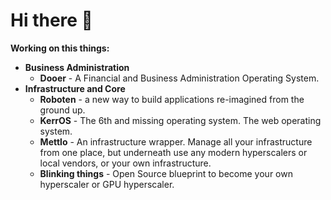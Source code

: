 # Hi there 👋

**Working on this things:**
- **Business Administration**
  - **Dooer** - A Financial and Business Administration Operating System.
- **Infrastructure and Core**
  - **Roboten** - a new way to build applications re-imagined from the ground up.
  - **KerrOS** - The 6th and missing operating system. The web operating system.
  - **Mettlo** - An infrastructure wrapper. Manage all your infrastructure from one place, but underneath use any modern hyperscalers or local vendors, or your own infrastructure.
  - **Blinking things** - Open Source blueprint to become your own hyperscaler or GPU hyperscaler.





<!--
**samnurmi/samnurmi** is a ✨ _special_ ✨ repository because its `README.md` (this file) appears on your GitHub profile.

Here are some ideas to get you started:

- 🔭 I’m currently working on ...
- 🌱 I’m currently learning ...
- 👯 I’m looking to collaborate on ...
- 🤔 I’m looking for help with ...
- 💬 Ask me about ...
- 📫 How to reach me: ...
- 😄 Pronouns: ...
- ⚡ Fun fact: ...
-->
